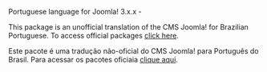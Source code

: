 Portuguese language for Joomla! 3.x.x - 

This package is an unofficial translation of the CMS Joomla! for Brazilian Portuguese. To access official packages [click here](http://joomlacode.org/gf/project/jtranslation3_x/frs/?action=FrsReleaseBrowse&frs_package_id=6437).

Este pacote é uma tradução não-oficial do CMS Joomla! para Português do Brasil. Para acessar os pacotes oficiaia [clique aqui](http://joomlacode.org/gf/project/jtranslation3_x/frs/?action=FrsReleaseBrowse&frs_package_id=6437).

